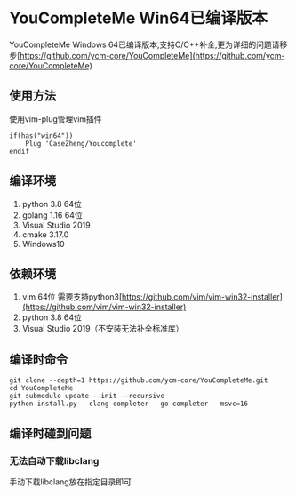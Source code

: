 # YouCompleteMe Win64已编译版本
YouCompleteMe Windows 64已编译版本,支持C/C++补全,更为详细的问题请移步[https://github.com/ycm-core/YouCompleteMe](https://github.com/ycm-core/YouCompleteMe)

## 使用方法
使用vim-plug管理vim插件
```
if(has("win64"))
    Plug 'CaseZheng/Youcomplete'
endif
```

## 编译环境
1. python 3.8 64位
2. golang 1.16 64位
3. Visual Studio 2019
4. cmake 3.17.0
5. Windows10

## 依赖环境
1. vim 64位 需要支持python3[https://github.com/vim/vim-win32-installer](https://github.com/vim/vim-win32-installer)
2. python 3.8 64位
3. Visual Studio 2019（不安装无法补全标准库）

## 编译时命令
```
git clone --depth=1 https://github.com/ycm-core/YouCompleteMe.git
cd YouCompleteMe
git submodule update --init --recursive
python install.py --clang-completer --go-completer --msvc=16
```

## 编译时碰到问题
### 无法自动下载libclang
手动下载libclang放在指定目录即可
